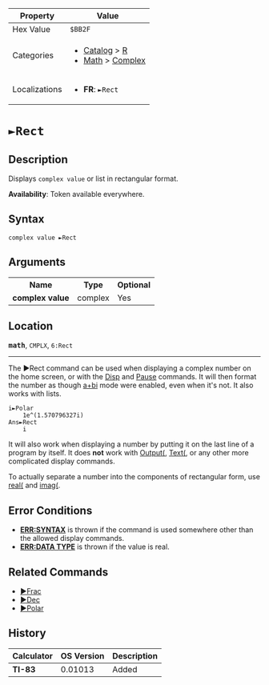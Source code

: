 | Property      | Value |
|---------------|-------|
| Hex Value     | `$BB2F`|
| Categories    | <ul><li>[Catalog](<../categories/Catalog.md>) > [R](<../categories/Catalog.md#R>)</li><li>[Math](<../categories/Math.md>) > [Complex](<../categories/Math.md#Complex>)</li></ul> |
| Localizations | <ul><li><b>FR</b>: `►Rect`</li></ul> |

# `►Rect`

## Description
Displays `complex value` or list in rectangular format.


<b>Availability</b>: Token available everywhere.

## Syntax
`complex value ►Rect`

## Arguments
<table>
<tr><th>Name</th><th>Type</th><th>Optional</th></tr>

<tr><td><b>complex value</b></td><td>complex</td><td>Yes</td></tr>

</table>

## Location
<tt><kbd><b>math</b></kbd></tt>, `CMPLX`, `6:Rect`
<hr>

The ►Rect command can be used when displaying a complex number on the home screen, or with the [Disp](/disp) and [Pause](/pause) commands. It will then format the number as though [a+bi](/a-bi) mode were enabled, even when it's not. It also works with lists.

```ti-basic
i►Polar
    1e^(1.570796327i)
Ans►Rect
    i
```

It will also work when displaying a number by putting it on the last line of a program by itself. It does **not** work with [Output(](/output), [Text(](/text), or any other more complicated display commands.

To actually separate a number into the components of rectangular form, use [real(](/real-func) and [imag(](/imag).

## Error Conditions

*   **[ERR:SYNTAX](/errors#syntax)** is thrown if the command is used somewhere other than the allowed display commands.
*   **[ERR:DATA TYPE](/errors#datatype)** is thrown if the value is real.

## Related Commands

*   [►Frac](/frac)
*   [►Dec](/dec)
*   [►Polar](/polar-display)

## History
| Calculator | OS Version | Description |
|------------|------------|-------------|
| <b>TI-83</b> | 0.01013 | Added |


